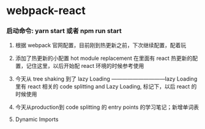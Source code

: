 # webpack-react

### 启动命令: yarn start  或者 npm run start

1. 根据 webpack 官网配置，目前刚到热更新之前，下次继续配置，配着玩

2. 添加了热更新的小配置 hot module replacement 在里面有 react 热更新的配置，记住这里，以后开始配 react 环境的时候参考使用

3. 今天从 tree shaking 到了 lazy Loading ——————————lazy Loading 里有 react 相关的 code splitting and Lazy Loading, 标记下，以后 react 的时候使用

4. 今天从production到  code splitting 的 entry points 的学习笔记；新增单词表

5. Dynamic Imports
